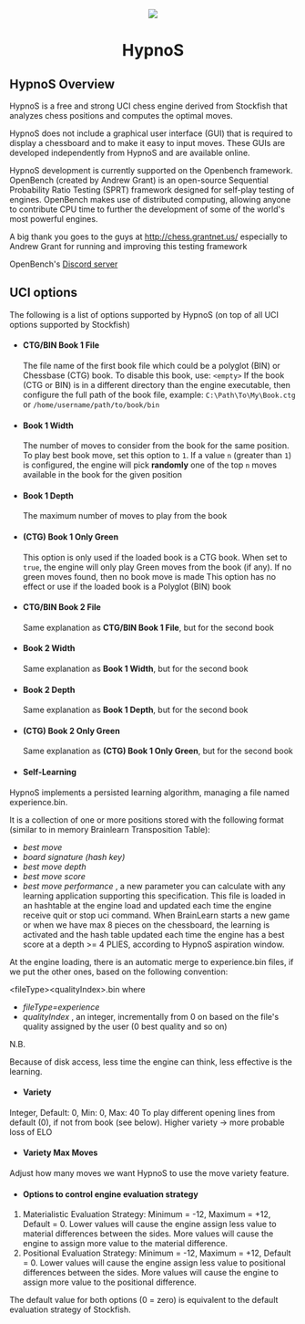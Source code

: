 <p align="center">
  <img src="http://outskirts.altervista.org/forum/ext/dmzx/imageupload/img-files/2/ca292f8/8585091/34788e79c6bbe7cf7bb578c6fb4d11f8.jpg">
</p>

<h1 align="center">HypnoS</h1>

## HypnoS Overview


HypnoS is a free and strong UCI chess engine derived from Stockfish 
that analyzes chess positions and computes the optimal moves.

HypnoS does not include a graphical user interface (GUI) that is required 
to display a chessboard and to make it easy to input moves. These GUIs are 
developed independently from HypnoS and are available online.

HypnoS development is currently supported on the Openbench framework. OpenBench (created by Andrew Grant) is an open-source Sequential Probability Ratio Testing (SPRT) framework designed for self-play testing of engines. OpenBench makes use of distributed computing, allowing anyone to contribute CPU time to further the development of some of the world's most powerful engines.

A big thank you goes to the guys at http://chess.grantnet.us/ especially to Andrew Grant for running and improving this testing framework


OpenBench's [Discord server](https://discord.com/invite/9MVg7fBTpM)

## UCI options

The following is a list of options supported by HypnoS (on top of all UCI options supported by Stockfish)
  * #### CTG/BIN Book 1 File
    The file name of the first book file which could be a polyglot (BIN) or Chessbase (CTG) book. To disable this book, use: ```<empty>```
    If the book (CTG or BIN) is in a different directory than the engine executable, then configure the full path of the book file, example:
    ```C:\Path\To\My\Book.ctg``` or ```/home/username/path/to/book/bin```

  * #### Book 1 Width
    The number of moves to consider from the book for the same position. To play best book move, set this option to ```1```. If a value ```n``` (greater than ```1```) is configured, the engine will pick **randomly** one of the top ```n``` moves available in the book for the given position

  * #### Book 1 Depth
    The maximum number of moves to play from the book
	
  * #### (CTG) Book 1 Only Green
    This option is only used if the loaded book is a CTG book. When set to ```true```, the engine will only play Green moves from the book (if any). If no green moves found, then no book move is made
	This option has no effect or use if the loaded book is a Polyglot (BIN) book
    
  * #### CTG/BIN Book 2 File
    Same explanation as **CTG/BIN Book 1 File**, but for the second book

  * #### Book 2 Width
    Same explanation as **Book 1 Width**, but for the second book

  * #### Book 2 Depth
    Same explanation as **Book 1 Depth**, but for the second book

  * #### (CTG) Book 2 Only Green
    Same explanation as **(CTG) Book 1 Only Green**, but for the second book

  * #### Self-Learning

HypnoS implements a persisted learning algorithm, managing a file named experience.bin.

It is a collection of one or more positions stored with the following format (similar to in memory Brainlearn Transposition Table):

- _best move_
- _board signature (hash key)_
- _best move depth_
- _best move score_
- _best move performance_ , a new parameter you can calculate with any learning application supporting this specification.
This file is loaded in an hashtable at the engine load and updated each time the engine receive quit or stop uci command.
When BrainLearn starts a new game or when we have max 8 pieces on the chessboard, the learning is activated and the hash table updated each time the engine has a best score
at a depth >= 4 PLIES, according to HypnoS aspiration window.

At the engine loading, there is an automatic merge to experience.bin files, if we put the other ones, based on the following convention:

&lt;fileType&gt;&lt;qualityIndex&gt;.bin
where

- _fileType=experience_
- _qualityIndex_ , an integer, incrementally from 0 on based on the file&#39;s quality assigned by the user (0 best quality and so on)

N.B.

Because of disk access, less time the engine can think, less effective is the learning.

  * #### Variety
Integer, Default: 0, Min: 0, Max: 40 To play different opening lines from default (0), if not from book (see below).
Higher variety -> more probable loss of ELO

  * #### Variety Max Moves
Adjust how many moves we want HypnoS to use the move variety feature.  

  * #### Options to control engine evaluation strategy
1) Materialistic Evaluation Strategy: Minimum = -12, Maximum = +12, Default = 0. Lower values will cause the engine assign less value to material differences between the sides. More values will cause the engine to assign more value to the material difference.
2) Positional Evaluation Strategy: Minimum = -12, Maximum = +12, Default = 0. Lower values will cause the engine assign less value to positional differences between the sides. More values will cause the engine to assign more value to the positional difference.

The default value for both options (0 = zero) is equivalent to the default evaluation strategy of Stockfish.
